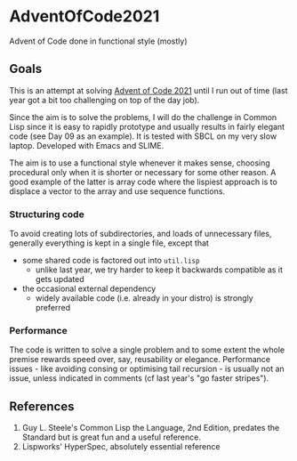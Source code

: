 # AdventOfCode2021
Advent of Code done in functional style (mostly)

## Goals

This is an attempt at solving [Advent of Code 2021](https://adventofcode.com/2021)
until I run out of time (last year got a bit too challenging on top of the day job).

Since the aim is to solve the problems, I will do the challenge in Common
Lisp since it is easy to rapidly prototype and usually results in fairly elegant
code (see Day 09 as an example).  It is tested with SBCL on my very slow laptop.  Developed with Emacs and SLIME.

The aim is to use a functional style whenever it makes sense, choosing procedural
only when it is shorter or necessary for some other reason.  A good example of the latter is array code where the lispiest approach is to displace a vector to the array and use sequence functions.

### Structuring code

To avoid creating lots of subdirectories, and loads of unnecessary files, generally everything is kept in a single file, except that

- some shared code is factored out into `util.lisp`
  - unlike last year, we try harder to keep it backwards compatible as it gets updated
- the occasional external dependency
  - widely available code (i.e. already in your distro) is strongly preferred

### Performance

The code is written to solve a single problem and to some extent the whole premise rewards speed over, say, reusability or elegance.  Performance issues - like avoiding consing or optimising tail recursion - is usually not an issue, unless indicated in comments (cf last year's "go faster stripes").

## References

1. Guy L. Steele's Common Lisp the Language, 2nd Edition, predates the Standard but is great fun and a useful reference.
2. Lispworks' HyperSpec, absolutely essential reference
